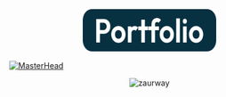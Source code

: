 
<div align="center">
  <a href="https://zaurh.com">
    <img src="https://github.com/helloworlditsm/APK/blob/ad0e7e8cf4c639107acacaec885e077faffdca4b/portfolio.svg" alt="Description of your image" width="240" height="76">
  </a>
</div>

[![MasterHead](https://i.hizliresim.com/gl7cx5q.gif)](https://zaurh.com)
  <p align="center"><img src="https://komarev.com/ghpvc/?username=zaurh&label=Profile%20views&color=0eb64f&style=flat" alt="zaurway" /> </p>






 

